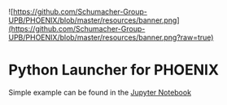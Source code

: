 ![https://github.com/Schumacher-Group-UPB/PHOENIX/blob/master/resources/banner.png](https://github.com/Schumacher-Group-UPB/PHOENIX/blob/master/resources/banner.png?raw=true)

# Python Launcher for PHOENIX

Simple example can be found in the [Jupyter Notebook](example.ipynb)